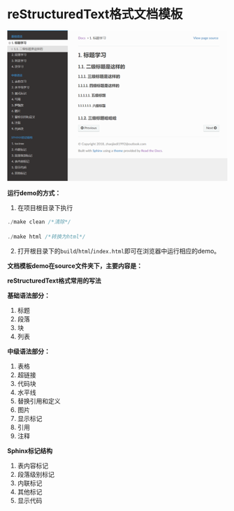 # reStructuredText格式文档模板

![demo图片](source/images/demo.png)

**运行demo的方式：**

1. 在项目根目录下执行

````js
./make clean /*清除*/

./make html /*转换为html*/
````

2. 打开根目录下的`build`/`html`/`index.html`即可在浏览器中运行相应的demo。

**文档模板demo在source文件夹下，主要内容是：**

**reStructuredText格式常用的写法**

**基础语法部分：**

1. 标题
2. 段落
3. 块
4. 列表
   
**中级语法部分：**

1. 表格
2. 超链接
3. 代码块
4. 水平线
5. 替换引用和定义
6. 图片
7. 显示标记
8. 引用
9. 注释

**Sphinx标记结构**

1. 表内容标记
2. 段落级别标记
3. 内联标记
4. 其他标记
5. 显示代码